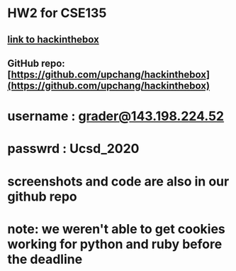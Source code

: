 # HW2 for CSE135
## [link to hackinthebox](https://hackinthebox.site)
## GitHub repo: [https://github.com/upchang/hackinthebox](https://github.com/upchang/hackinthebox)

# username : grader@143.198.224.52
# passwrd : Ucsd_2020

# screenshots and code are also in our github repo 
# note: we weren't able to get cookies working for python and ruby before the deadline 
